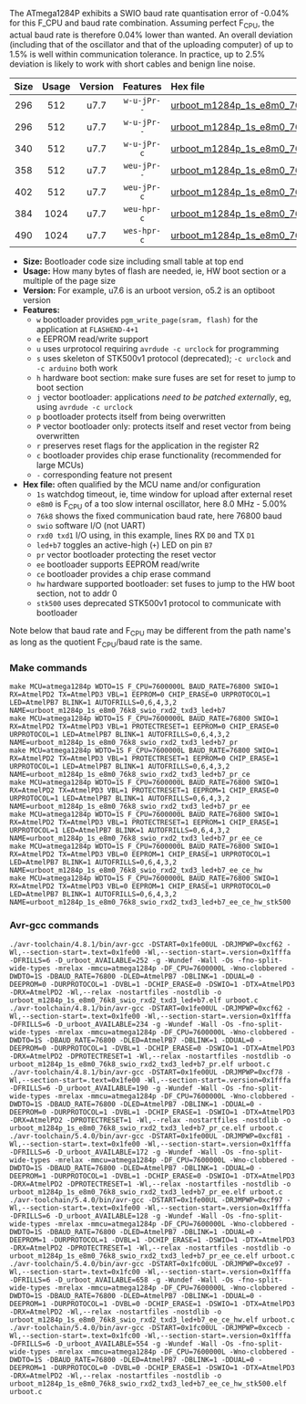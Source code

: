 The ATmega1284P exhibits a SWIO baud rate quantisation error of -0.04% for this F_CPU and baud rate combination. Assuming perfect F<sub>CPU</sub>, the actual baud rate is therefore 0.04% lower than wanted. An overall deviation (including that of the oscillator and that of the uploading computer) of up to 1.5% is well within communication tolerance. In practice, up to 2.5% deviation is likely to work with short cables and benign line noise.

|Size|Usage|Version|Features|Hex file|
|:-:|:-:|:-:|:-:|:--|
|296|512|u7.7|`w-u-jPr--`|[urboot_m1284p_1s_e8m0_76k8_swio_rxd2_txd3_led+b7.hex](https://raw.githubusercontent.com/stefanrueger/urboot.hex/main/boards/mighty1284/atmega1284p/watchdog_1_s/internal_oscillator_e-5.00%25/%2B8m000000_hz/%2B%2B76k8_baud/uart1_rxd2_txd3/led%2Bb7/urboot_m1284p_1s_e8m0_76k8_swio_rxd2_txd3_led%2Bb7.hex)|
|296|512|u7.7|`w-u-jPr--`|[urboot_m1284p_1s_e8m0_76k8_swio_rxd2_txd3_led+b7_pr.hex](https://raw.githubusercontent.com/stefanrueger/urboot.hex/main/boards/mighty1284/atmega1284p/watchdog_1_s/internal_oscillator_e-5.00%25/%2B8m000000_hz/%2B%2B76k8_baud/uart1_rxd2_txd3/led%2Bb7/urboot_m1284p_1s_e8m0_76k8_swio_rxd2_txd3_led%2Bb7_pr.hex)|
|340|512|u7.7|`w-u-jPr-c`|[urboot_m1284p_1s_e8m0_76k8_swio_rxd2_txd3_led+b7_pr_ce.hex](https://raw.githubusercontent.com/stefanrueger/urboot.hex/main/boards/mighty1284/atmega1284p/watchdog_1_s/internal_oscillator_e-5.00%25/%2B8m000000_hz/%2B%2B76k8_baud/uart1_rxd2_txd3/led%2Bb7/urboot_m1284p_1s_e8m0_76k8_swio_rxd2_txd3_led%2Bb7_pr_ce.hex)|
|358|512|u7.7|`weu-jPr--`|[urboot_m1284p_1s_e8m0_76k8_swio_rxd2_txd3_led+b7_pr_ee.hex](https://raw.githubusercontent.com/stefanrueger/urboot.hex/main/boards/mighty1284/atmega1284p/watchdog_1_s/internal_oscillator_e-5.00%25/%2B8m000000_hz/%2B%2B76k8_baud/uart1_rxd2_txd3/led%2Bb7/urboot_m1284p_1s_e8m0_76k8_swio_rxd2_txd3_led%2Bb7_pr_ee.hex)|
|402|512|u7.7|`weu-jPr-c`|[urboot_m1284p_1s_e8m0_76k8_swio_rxd2_txd3_led+b7_pr_ee_ce.hex](https://raw.githubusercontent.com/stefanrueger/urboot.hex/main/boards/mighty1284/atmega1284p/watchdog_1_s/internal_oscillator_e-5.00%25/%2B8m000000_hz/%2B%2B76k8_baud/uart1_rxd2_txd3/led%2Bb7/urboot_m1284p_1s_e8m0_76k8_swio_rxd2_txd3_led%2Bb7_pr_ee_ce.hex)|
|384|1024|u7.7|`weu-hpr-c`|[urboot_m1284p_1s_e8m0_76k8_swio_rxd2_txd3_led+b7_ee_ce_hw.hex](https://raw.githubusercontent.com/stefanrueger/urboot.hex/main/boards/mighty1284/atmega1284p/watchdog_1_s/internal_oscillator_e-5.00%25/%2B8m000000_hz/%2B%2B76k8_baud/uart1_rxd2_txd3/led%2Bb7/urboot_m1284p_1s_e8m0_76k8_swio_rxd2_txd3_led%2Bb7_ee_ce_hw.hex)|
|490|1024|u7.7|`wes-hpr-c`|[urboot_m1284p_1s_e8m0_76k8_swio_rxd2_txd3_led+b7_ee_ce_hw_stk500.hex](https://raw.githubusercontent.com/stefanrueger/urboot.hex/main/boards/mighty1284/atmega1284p/watchdog_1_s/internal_oscillator_e-5.00%25/%2B8m000000_hz/%2B%2B76k8_baud/uart1_rxd2_txd3/led%2Bb7/urboot_m1284p_1s_e8m0_76k8_swio_rxd2_txd3_led%2Bb7_ee_ce_hw_stk500.hex)|

- **Size:** Bootloader code size including small table at top end
- **Usage:** How many bytes of flash are needed, ie, HW boot section or a multiple of the page size
- **Version:** For example, u7.6 is an urboot version, o5.2 is an optiboot version
- **Features:**
  + `w` bootloader provides `pgm_write_page(sram, flash)` for the application at `FLASHEND-4+1`
  + `e` EEPROM read/write support
  + `u` uses urprotocol requiring `avrdude -c urclock` for programming
  + `s` uses skeleton of STK500v1 protocol (deprecated); `-c urclock` and `-c arduino` both work
  + `h` hardware boot section: make sure fuses are set for reset to jump to boot section
  + `j` vector bootloader: applications *need to be patched externally*, eg, using `avrdude -c urclock`
  + `p` bootloader protects itself from being overwritten
  + `P` vector bootloader only: protects itself and reset vector from being overwritten
  + `r` preserves reset flags for the application in the register R2
  + `c` bootloader provides chip erase functionality (recommended for large MCUs)
  + `-` corresponding feature not present
- **Hex file:** often qualified by the MCU name and/or configuration
  + `1s` watchdog timeout, ie, time window for upload after external reset
  + `e8m0` is F<sub>CPU</sub> of a too slow internal oscillator, here 8.0 MHz - 5.00%
  + `76k8` shows the fixed communication baud rate, here 76800 baud
  + `swio` software I/O (not UART)
  + `rxd0 txd1` I/O using, in this example, lines RX `D0` and TX `D1`
  + `led+b7` toggles an active-high (`+`) LED on pin `B7`
  + `pr` vector bootloader protecting the reset vector
  + `ee` bootloader supports EEPROM read/write
  + `ce` bootloader provides a chip erase command
  + `hw` hardware supported bootloader: set fuses to jump to the HW boot section, not to addr 0
  + `stk500` uses deprecated STK500v1 protocol to communicate with bootloader


Note below that baud rate and F<sub>CPU</sub> may be different from the path name's as long as the quotient F<sub>CPU</sub>/baud rate is the same.

### Make commands
```
make MCU=atmega1284p WDTO=1S F_CPU=7600000L BAUD_RATE=76800 SWIO=1 RX=AtmelPD2 TX=AtmelPD3 VBL=1 EEPROM=0 CHIP_ERASE=0 URPROTOCOL=1 LED=AtmelPB7 BLINK=1 AUTOFRILLS=0,6,4,3,2 NAME=urboot_m1284p_1s_e8m0_76k8_swio_rxd2_txd3_led+b7
make MCU=atmega1284p WDTO=1S F_CPU=7600000L BAUD_RATE=76800 SWIO=1 RX=AtmelPD2 TX=AtmelPD3 VBL=1 PROTECTRESET=1 EEPROM=0 CHIP_ERASE=0 URPROTOCOL=1 LED=AtmelPB7 BLINK=1 AUTOFRILLS=0,6,4,3,2 NAME=urboot_m1284p_1s_e8m0_76k8_swio_rxd2_txd3_led+b7_pr
make MCU=atmega1284p WDTO=1S F_CPU=7600000L BAUD_RATE=76800 SWIO=1 RX=AtmelPD2 TX=AtmelPD3 VBL=1 PROTECTRESET=1 EEPROM=0 CHIP_ERASE=1 URPROTOCOL=1 LED=AtmelPB7 BLINK=1 AUTOFRILLS=0,6,4,3,2 NAME=urboot_m1284p_1s_e8m0_76k8_swio_rxd2_txd3_led+b7_pr_ce
make MCU=atmega1284p WDTO=1S F_CPU=7600000L BAUD_RATE=76800 SWIO=1 RX=AtmelPD2 TX=AtmelPD3 VBL=1 PROTECTRESET=1 EEPROM=1 CHIP_ERASE=0 URPROTOCOL=1 LED=AtmelPB7 BLINK=1 AUTOFRILLS=0,6,4,3,2 NAME=urboot_m1284p_1s_e8m0_76k8_swio_rxd2_txd3_led+b7_pr_ee
make MCU=atmega1284p WDTO=1S F_CPU=7600000L BAUD_RATE=76800 SWIO=1 RX=AtmelPD2 TX=AtmelPD3 VBL=1 PROTECTRESET=1 EEPROM=1 CHIP_ERASE=1 URPROTOCOL=1 LED=AtmelPB7 BLINK=1 AUTOFRILLS=0,6,4,3,2 NAME=urboot_m1284p_1s_e8m0_76k8_swio_rxd2_txd3_led+b7_pr_ee_ce
make MCU=atmega1284p WDTO=1S F_CPU=7600000L BAUD_RATE=76800 SWIO=1 RX=AtmelPD2 TX=AtmelPD3 VBL=0 EEPROM=1 CHIP_ERASE=1 URPROTOCOL=1 LED=AtmelPB7 BLINK=1 AUTOFRILLS=0,6,4,3,2 NAME=urboot_m1284p_1s_e8m0_76k8_swio_rxd2_txd3_led+b7_ee_ce_hw
make MCU=atmega1284p WDTO=1S F_CPU=7600000L BAUD_RATE=76800 SWIO=1 RX=AtmelPD2 TX=AtmelPD3 VBL=0 EEPROM=1 CHIP_ERASE=1 URPROTOCOL=0 LED=AtmelPB7 BLINK=1 AUTOFRILLS=0,6,4,3,2 NAME=urboot_m1284p_1s_e8m0_76k8_swio_rxd2_txd3_led+b7_ee_ce_hw_stk500
```

### Avr-gcc commands
```
./avr-toolchain/4.8.1/bin/avr-gcc -DSTART=0x1fe00UL -DRJMPWP=0xcf62 -Wl,--section-start=.text=0x1fe00 -Wl,--section-start=.version=0x1fffa -DFRILLS=6 -D_urboot_AVAILABLE=252 -g -Wundef -Wall -Os -fno-split-wide-types -mrelax -mmcu=atmega1284p -DF_CPU=7600000L -Wno-clobbered -DWDTO=1S -DBAUD_RATE=76800 -DLED=AtmelPB7 -DBLINK=1 -DDUAL=0 -DEEPROM=0 -DURPROTOCOL=1 -DVBL=1 -DCHIP_ERASE=0 -DSWIO=1 -DTX=AtmelPD3 -DRX=AtmelPD2 -Wl,--relax -nostartfiles -nostdlib -o urboot_m1284p_1s_e8m0_76k8_swio_rxd2_txd3_led+b7.elf urboot.c
./avr-toolchain/4.8.1/bin/avr-gcc -DSTART=0x1fe00UL -DRJMPWP=0xcf62 -Wl,--section-start=.text=0x1fe00 -Wl,--section-start=.version=0x1fffa -DFRILLS=6 -D_urboot_AVAILABLE=234 -g -Wundef -Wall -Os -fno-split-wide-types -mrelax -mmcu=atmega1284p -DF_CPU=7600000L -Wno-clobbered -DWDTO=1S -DBAUD_RATE=76800 -DLED=AtmelPB7 -DBLINK=1 -DDUAL=0 -DEEPROM=0 -DURPROTOCOL=1 -DVBL=1 -DCHIP_ERASE=0 -DSWIO=1 -DTX=AtmelPD3 -DRX=AtmelPD2 -DPROTECTRESET=1 -Wl,--relax -nostartfiles -nostdlib -o urboot_m1284p_1s_e8m0_76k8_swio_rxd2_txd3_led+b7_pr.elf urboot.c
./avr-toolchain/4.8.1/bin/avr-gcc -DSTART=0x1fe00UL -DRJMPWP=0xcf78 -Wl,--section-start=.text=0x1fe00 -Wl,--section-start=.version=0x1fffa -DFRILLS=6 -D_urboot_AVAILABLE=190 -g -Wundef -Wall -Os -fno-split-wide-types -mrelax -mmcu=atmega1284p -DF_CPU=7600000L -Wno-clobbered -DWDTO=1S -DBAUD_RATE=76800 -DLED=AtmelPB7 -DBLINK=1 -DDUAL=0 -DEEPROM=0 -DURPROTOCOL=1 -DVBL=1 -DCHIP_ERASE=1 -DSWIO=1 -DTX=AtmelPD3 -DRX=AtmelPD2 -DPROTECTRESET=1 -Wl,--relax -nostartfiles -nostdlib -o urboot_m1284p_1s_e8m0_76k8_swio_rxd2_txd3_led+b7_pr_ce.elf urboot.c
./avr-toolchain/5.4.0/bin/avr-gcc -DSTART=0x1fe00UL -DRJMPWP=0xcf81 -Wl,--section-start=.text=0x1fe00 -Wl,--section-start=.version=0x1fffa -DFRILLS=6 -D_urboot_AVAILABLE=172 -g -Wundef -Wall -Os -fno-split-wide-types -mrelax -mmcu=atmega1284p -DF_CPU=7600000L -Wno-clobbered -DWDTO=1S -DBAUD_RATE=76800 -DLED=AtmelPB7 -DBLINK=1 -DDUAL=0 -DEEPROM=1 -DURPROTOCOL=1 -DVBL=1 -DCHIP_ERASE=0 -DSWIO=1 -DTX=AtmelPD3 -DRX=AtmelPD2 -DPROTECTRESET=1 -Wl,--relax -nostartfiles -nostdlib -o urboot_m1284p_1s_e8m0_76k8_swio_rxd2_txd3_led+b7_pr_ee.elf urboot.c
./avr-toolchain/5.4.0/bin/avr-gcc -DSTART=0x1fe00UL -DRJMPWP=0xcf97 -Wl,--section-start=.text=0x1fe00 -Wl,--section-start=.version=0x1fffa -DFRILLS=6 -D_urboot_AVAILABLE=128 -g -Wundef -Wall -Os -fno-split-wide-types -mrelax -mmcu=atmega1284p -DF_CPU=7600000L -Wno-clobbered -DWDTO=1S -DBAUD_RATE=76800 -DLED=AtmelPB7 -DBLINK=1 -DDUAL=0 -DEEPROM=1 -DURPROTOCOL=1 -DVBL=1 -DCHIP_ERASE=1 -DSWIO=1 -DTX=AtmelPD3 -DRX=AtmelPD2 -DPROTECTRESET=1 -Wl,--relax -nostartfiles -nostdlib -o urboot_m1284p_1s_e8m0_76k8_swio_rxd2_txd3_led+b7_pr_ee_ce.elf urboot.c
./avr-toolchain/5.4.0/bin/avr-gcc -DSTART=0x1fc00UL -DRJMPWP=0xce97 -Wl,--section-start=.text=0x1fc00 -Wl,--section-start=.version=0x1fffa -DFRILLS=6 -D_urboot_AVAILABLE=658 -g -Wundef -Wall -Os -fno-split-wide-types -mrelax -mmcu=atmega1284p -DF_CPU=7600000L -Wno-clobbered -DWDTO=1S -DBAUD_RATE=76800 -DLED=AtmelPB7 -DBLINK=1 -DDUAL=0 -DEEPROM=1 -DURPROTOCOL=1 -DVBL=0 -DCHIP_ERASE=1 -DSWIO=1 -DTX=AtmelPD3 -DRX=AtmelPD2 -Wl,--relax -nostartfiles -nostdlib -o urboot_m1284p_1s_e8m0_76k8_swio_rxd2_txd3_led+b7_ee_ce_hw.elf urboot.c
./avr-toolchain/5.4.0/bin/avr-gcc -DSTART=0x1fc00UL -DRJMPWP=0xcecb -Wl,--section-start=.text=0x1fc00 -Wl,--section-start=.version=0x1fffa -DFRILLS=6 -D_urboot_AVAILABLE=554 -g -Wundef -Wall -Os -fno-split-wide-types -mrelax -mmcu=atmega1284p -DF_CPU=7600000L -Wno-clobbered -DWDTO=1S -DBAUD_RATE=76800 -DLED=AtmelPB7 -DBLINK=1 -DDUAL=0 -DEEPROM=1 -DURPROTOCOL=0 -DVBL=0 -DCHIP_ERASE=1 -DSWIO=1 -DTX=AtmelPD3 -DRX=AtmelPD2 -Wl,--relax -nostartfiles -nostdlib -o urboot_m1284p_1s_e8m0_76k8_swio_rxd2_txd3_led+b7_ee_ce_hw_stk500.elf urboot.c
```


